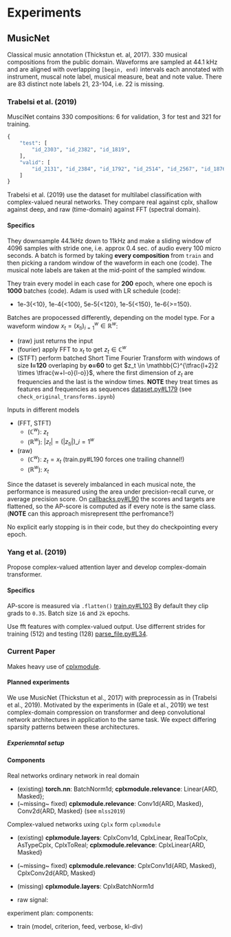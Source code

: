 # Experiments


## MusicNet

Classical music annotation (Thickstun et. al, 2017). 330 musical compositions from the public
domain. Waveforms are sampled at 44.1 kHz and are aligned with overlapping `[begin, end)`
intervals each annotated with instrument, muscal note label, musical measure, beat and note
value. There are 83 distinct note labels 21, 23-104, i.e. 22 is missing.


### Trabelsi et al. (2019)

MusciNet contains 330 compositions: 6 for validation, 3 for test and 321 for training.
```python
{
    "test": [
        "id_2303", "id_2382", "id_1819",
    ],
    "valid": [
        "id_2131", "id_2384", "id_1792", "id_2514", "id_2567", "id_1876",
    ]
}
```

Trabelsi et al. (2019) use the dataset for multilabel classification with complex-valued
neural networks. They compare real against cplx, shallow against deep, and raw (time-domain)
against FFT (spectral domain).

#### Specifics

They downsample 44.1kHz down to 11kHz and make a sliding window of 4096 samples with stride
one, i.e. approx 0.4 sec. of audio every 100 micro seconds. A batch is formed by taking **every
composition** from `train` and then picking a random window of the waveform in each one (code).
The musical note labels are taken at the mid-point of the sampled window.

They train every model in each case for **200** epoch, where one epoch is **1000** batches
(code). Adam is used with LR schedule (code):
* 1e-3{<10}, 1e-4{<100}, 5e-5{<120}, 1e-5{<150}, 1e-6{>=150}.

Batches are propocessed differently, depending on the model type. For a waveform window
$x_t = (x_{ti})_{i=1}^w \in \mathbb{R}^w$:
* (raw) just returns the input
* (fourier) apply FFT to $x_t$ to get $z_t \in \mathbb{C}^w$
* (STFT) perform batched Short Time Fourier Transform with windows of size **l=120**
overlaping by **o=60** to get $z_t \in \mathbb{C}^{\tfrac{l+2}2 \times \tfrac{w+l-o}{l-o}}$,
where the first dimension of $z_t$ are frequencies and the last is the window times.
**NOTE** they treat times as features and frequencies as sequences
[dataset.py#L179](https://github.com/ChihebTrabelsi/deep_complex_networks/blob/master/musicnet/musicnet/dataset.py#L179)
(see `check_original_transforms.ipynb`)

Inputs in different models
* (FFT, STFT)
  * ($\mathbb{C}^w$): $z_t$
  * ($\mathbb{R}^w$): $\lvert z_t \rvert = (\lvert z_{ti} \rvert)\_{i=1}^w$
* (raw)
  * ($\mathbb{C}^w$): $z_t = x_t$ (train.py#L190 forces one trailing channel!)
  * ($\mathbb{R}^w$): $x_t$

Since the dataset is severely imbalanced in each musical note, the performance is measured using
the area under precision-recall curve, or average precision score.
On [callbacks.py#L90](https://github.com/ChihebTrabelsi/deep_complex_networks/blob/master/musicnet/musicnet/callbacks.py#L90)
the scores and targets are flattened, so the AP-score is computed as if every note is the same class.
(**NOTE** can this approach misrepresent tthe perfromance?)

No explicit early stopping is in their code, but they do checkpointing every epoch.


### Yang et al. (2019)

Propose complex-valued attention layer and develop complex-domain transformer.

#### Specifics

AP-score is measured via `.flatten()`
[train.py#L103](https://github.com/muqiaoy/dl_signal/blob/master/transformer/train.py#L103)
By default they clip grads to `0.35`. Batch size `16` and `2k` epochs.

Use fft features with complex-valued output. Use differrent strides for training (512) and
testing (128) [parse_file.py#L34](https://github.com/muqiaoy/dl_signal/blob/master/music/parse_file.py#L34).


### Current Paper

Makes heavy use of [cplxmodule](https://github.com/ivannz/cplxmodule.git).

#### Planned experiments

We use MusicNet (Thickstun et al., 2017) with preprocessin as in (Trabelsi et al., 2019).
Motivated by the experiments in (Gale et al., 2019) we test complex-domain compression on
transformer and deep convolutional network architectures in application to the same task.
We expect differing sparsity patterns between these architectures.

##### Experiemntal setup

#### Components

Real networks ordinary network in real domain
* (existing) **torch.nn**: BatchNorm1d; **cplxmodule.relevance**: Linear{ARD, Masked};
* (~missing~ fixed) **cplxmodule.relevance**: Conv1d{ARD, Masked}, Conv2d{ARD, Masked} (see `mlss2019`)

Complex-valued networks uxing `Cplx` form `cplxmodule`
* (existing) **cplxmodule.layers**: CplxConv1d, CplxLinear, RealToCplx, AsTypeCplx, CplxToReal;
  **cplxmodule.relevance**: CplxLinear{ARD, Masked}
* (~missing~ fixed) **cplxmodule.relevance**: CplxConv1d{ARD, Masked},  CplxConv2d{ARD, Masked}
* (missing) **cplxmodule.layers**: CplxBatchNorm1d


* raw signal: 

experiment plan:
components:
* train (model, criterion, feed, verbose, kl-div)